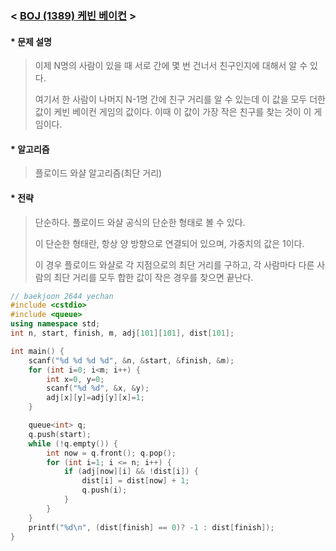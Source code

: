 ### < [BOJ (1389) 케빈 베이컨](https://www.acmicpc.net/problem/1389) >

#### * 문제 설명 
> 이제 N명의 사람이 있을 때 서로 간에 몇 번 건너서 친구인지에 대해서 알 수 있다.
>
> 여기서 한 사람이 나머지 N-1명 간에 친구 거리를 알 수 있는데 이 값을 모두 더한 값이 케빈 베이컨 게임의 값이다. 이때 이 값이 가장 작은 친구를 찾는 것이 이 게임이다.
#### * 알고리즘
> 플로이드 와샬 알고리즘(최단 거리)
#### * 전략
> 단순하다. 플로이드 와샬 공식의 단순한 형태로 볼 수 있다.
>
> 이 단순한 형태란, 항상 양 방향으로 연결되어 있으며, 가중치의 값은 1이다.
>
> 이 경우 플로이드 와샬로 각 지점으로의 최단 거리를 구하고, 각 사람마다 다른 사람의 최단 거리를 모두 합한 값이 작은 경우를 찾으면 끝난다.

````c++
// baekjoon 2644 yechan
#include <cstdio>
#include <queue>
using namespace std;
int n, start, finish, m, adj[101][101], dist[101];

int main() {
	scanf("%d %d %d %d", &n, &start, &finish, &m);
	for (int i=0; i<m; i++) {
		int x=0, y=0;
		scanf("%d %d", &x, &y);
		adj[x][y]=adj[y][x]=1;
	}

	queue<int> q;
	q.push(start);
	while (!q.empty()) {
		int now = q.front(); q.pop();
		for (int i=1; i <= n; i++) {
			if (adj[now][i] && !dist[i]) {
				dist[i] = dist[now] + 1;
				q.push(i);
			}
		}
	}
	printf("%d\n", (dist[finish] == 0)? -1 : dist[finish]);
}
````